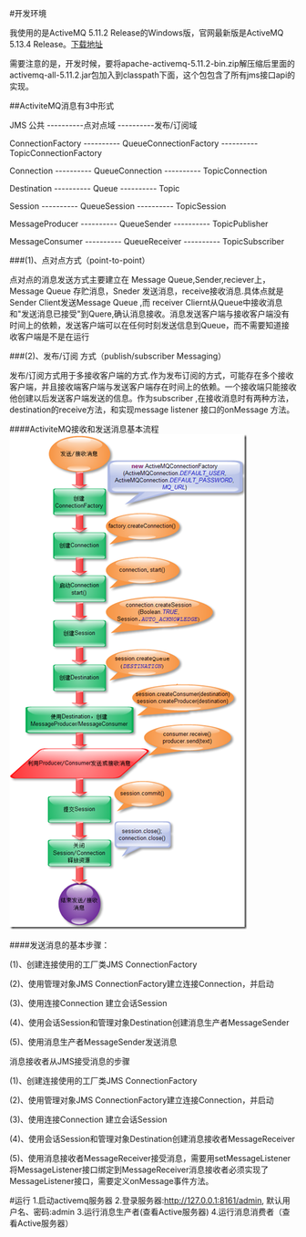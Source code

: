 #开发环境

我使用的是ActiveMQ 5.11.2 Release的Windows版，官网最新版是ActiveMQ 5.13.4 Release。[下载地址](http://activemq.apache.org/download.html)

需要注意的是，开发时候，要将apache-activemq-5.11.2-bin.zip解压缩后里面的activemq-all-5.11.2.jar包加入到classpath下面，这个包包含了所有jms接口api的实现。

##ActiviteMQ消息有3中形式

JMS 公共 ----------点对点域 ----------发布/订阅域

ConnectionFactory ---------- QueueConnectionFactory ---------- TopicConnectionFactory

Connection ---------- QueueConnection ---------- TopicConnection

Destination ---------- Queue ---------- Topic

Session ---------- QueueSession ---------- TopicSession

MessageProducer ---------- QueueSender ---------- TopicPublisher

MessageConsumer ---------- QueueReceiver ---------- TopicSubscriber

###(1)、点对点方式（point-to-point）

点对点的消息发送方式主要建立在 Message Queue,Sender,reciever上，Message Queue 存贮消息，Sneder 发送消息，receive接收消息.具体点就是Sender Client发送Message Queue ,而 receiver Cliernt从Queue中接收消息和"发送消息已接受"到Quere,确认消息接收。消息发送客户端与接收客户端没有时间上的依赖，发送客户端可以在任何时刻发送信息到Queue，而不需要知道接收客户端是不是在运行

###(2)、发布/订阅 方式（publish/subscriber Messaging）

发布/订阅方式用于多接收客户端的方式.作为发布订阅的方式，可能存在多个接收客户端，并且接收端客户端与发送客户端存在时间上的依赖。一个接收端只能接收他创建以后发送客户端发送的信息。作为subscriber ,在接收消息时有两种方法，destination的receive方法，和实现message listener 接口的onMessage 方法。

####ActiviteMQ接收和发送消息基本流程
![](https://github.com/typistw/ActiveMQDemo/blob/master/ActiveMQDemo/resources/flow.png)  

####发送消息的基本步骤：

(1)、创建连接使用的工厂类JMS ConnectionFactory

(2)、使用管理对象JMS ConnectionFactory建立连接Connection，并启动

(3)、使用连接Connection 建立会话Session

(4)、使用会话Session和管理对象Destination创建消息生产者MessageSender

(5)、使用消息生产者MessageSender发送消息

消息接收者从JMS接受消息的步骤

(1)、创建连接使用的工厂类JMS ConnectionFactory

(2)、使用管理对象JMS ConnectionFactory建立连接Connection，并启动

(3)、使用连接Connection 建立会话Session

(4)、使用会话Session和管理对象Destination创建消息接收者MessageReceiver

(5)、使用消息接收者MessageReceiver接受消息，需要用setMessageListener将MessageListener接口绑定到MessageReceiver消息接收者必须实现了MessageListener接口，需要定义onMessage事件方法。

#运行
1.启动activemq服务器
2.登录服务器:http://127.0.0.1:8161/admin, 默认用户名、密码:admin
3.运行消息生产者(查看Active服务器)
4.运行消息消费者（查看Active服务器）
